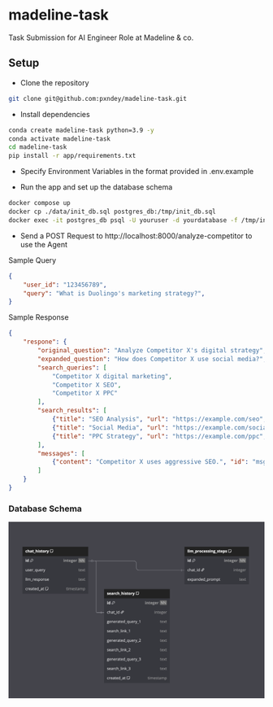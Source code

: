 # madeline-task

Task Submission for AI Engineer Role at Madeline & co.

## Setup

- Clone the repository

```bash
git clone git@github.com:pxndey/madeline-task.git
```

- Install dependencies

```bash
conda create madeline-task python=3.9 -y
conda activate madeline-task
cd madeline-task
pip install -r app/requirements.txt
```

- Specify Environment Variables in the format provided in .env.example

- Run the app and set up the database schema

```bash
docker compose up
docker cp ./data/init_db.sql postgres_db:/tmp/init_db.sql
docker exec -it postgres_db psql -U youruser -d yourdatabase -f /tmp/init_db.sql
```

- Send a POST Request to http://localhost:8000/analyze-competitor to use the Agent

Sample Query

```json
{
    "user_id": "123456789",
    "query": "What is Duolingo's marketing strategy?",
}
```

Sample Response

```json
{
    "respone": {
        "original_question": "Analyze Competitor X's digital strategy",
        "expanded_question": "How does Competitor X use social media?",
        "search_queries": [
            "Competitor X digital marketing",
            "Competitor X SEO",
            "Competitor X PPC"
        ],
        "search_results": [ 
            {"title": "SEO Analysis", "url": "https://example.com/seo", "content": "SEO data", "score": 0.85},
            {"title": "Social Media", "url": "https://example.com/social", "content": "Social insights", "score": 0.78},
            {"title": "PPC Strategy", "url": "https://example.com/ppc", "content": "PPC campaigns", "score": 0.82}
        ],
        "messages": [ 
            {"content": "Competitor X uses aggressive SEO.", "id": "msg_001"}
        ]
    }
}
```


### Database Schema

![Schema](./data/image.png)